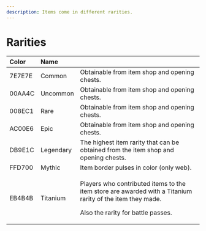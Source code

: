 ```yaml
---
description: Items come in different rarities.
---
```


# Rarities

<table>
  <thead>
    <tr>
      <th style="text-align:left">Color</th>
      <th style="text-align:left">Name</th>
      <th style="text-align:left"></th>
    </tr>
  </thead>
  <tbody>
    <tr>
      <td style="text-align:left">7E7E7E</td>
      <td style="text-align:left">Common</td>
      <td style="text-align:left">Obtainable from item shop and opening chests.</td>
    </tr>
    <tr>
      <td style="text-align:left">00AA4C</td>
      <td style="text-align:left">Uncommon</td>
      <td style="text-align:left">Obtainable from item shop and opening chests.</td>
    </tr>
    <tr>
      <td style="text-align:left">008EC1</td>
      <td style="text-align:left">Rare</td>
      <td style="text-align:left">Obtainable from item shop and opening chests.</td>
    </tr>
    <tr>
      <td style="text-align:left">AC00E6</td>
      <td style="text-align:left">Epic</td>
      <td style="text-align:left">Obtainable from item shop and opening chests.</td>
    </tr>
    <tr>
      <td style="text-align:left">DB9E1C</td>
      <td style="text-align:left">Legendary</td>
      <td style="text-align:left">The highest item rarity that can be obtained from the item shop and opening
        chests.</td>
    </tr>
    <tr>
      <td style="text-align:left">FFD700</td>
      <td style="text-align:left">Mythic</td>
      <td style="text-align:left">Item border pulses in color (only web).</td>
    </tr>
    <tr>
      <td style="text-align:left">EB4B4B</td>
      <td style="text-align:left">Titanium</td>
      <td style="text-align:left">
        <p>Players who contributed items to the item store are awarded with a Titanium
          rarity of the item they made.
          <br />
        </p>
        <p>Also the rarity for battle passes.</p>
      </td>
    </tr>
  </tbody>
</table>